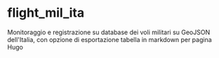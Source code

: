 # flight_mil_ita
Monitoraggio e registrazione su database dei voli militari su GeoJSON dell'Italia, con opzione di esportazione tabella in markdown per pagina Hugo
